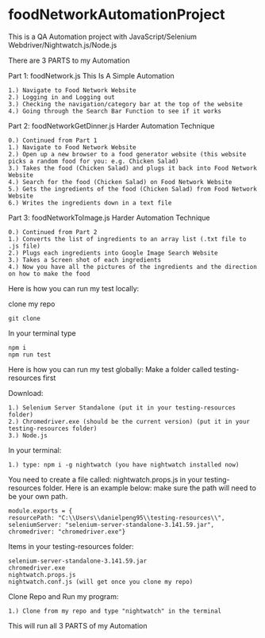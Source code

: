 # foodNetworkAutomationProject

This is a QA Automation project with JavaScript/Selenium Webdriver/Nightwatch.js/Node.js

There are 3 PARTS to my Automation

Part 1: foodNetwork.js
This Is A Simple Automation

    1.) Navigate to Food Network Website
    2.) Logging in and Logging out
    3.) Checking the navigation/category bar at the top of the website
    4.) Going through the Search Bar Function to see if it works
    
Part 2: foodNetworkGetDinner.js
Harder Automation Technique

    0.) Continued from Part 1
    1.) Navigate to Food Network Website
    2.) Open up a new browser to a food generator website (this website picks a random food for you: e.g. Chicken Salad)
    3.) Takes the food (Chicken Salad) and plugs it back into Food Network Website
    4.) Search for the food (Chicken Salad) on Food Network Website
    5.) Gets the ingredients of the food (Chicken Salad) from Food Network Website
    6.) Writes the ingredients down in a text file
    
Part 3: foodNetworkToImage.js
Harder Automation Technique

    0.) Continued from Part 2
    1.) Converts the list of ingredients to an array list (.txt file to .js file)
    2.) Plugs each ingredients into Google Image Search Website
    3.) Takes a Screen shot of each ingredients
    4.) Now you have all the pictures of the ingredients and the direction on how to make the food
    
    
    

Here is how you can run my test locally:

clone my repo

    git clone 
    
In your terminal type

    npm i
    npm run test
    
    
    
    
    

    
Here is how you can run my test globally:
Make a folder called testing-resources first

Download:

    1.) Selenium Server Standalone (put it in your testing-resources folder)
    2.) Chromedriver.exe (should be the current version) (put it in your testing-resources folder)
    3.) Node.js

In your terminal:

    1.) type: npm i -g nightwatch (you have nightwatch installed now)



You need to create a file called: nightwatch.props.js in your testing-resources folder.
Here is an example below: make sure the path will need to be your own path.

    module.exports = {
    resourcePath: "C:\\Users\\danielpeng95\\testing-resources\\",
    seleniumServer: "selenium-server-standalone-3.141.59.jar",
    chromedriver: "chromedriver.exe"}

Items in your testing-resources folder:
    
    selenium-server-standalone-3.141.59.jar
    chromedriver.exe
    nightwatch.props.js
    nightwatch.conf.js (will get once you clone my repo)

Clone Repo and Run my program:

    1.) Clone from my repo and type "nightwatch" in the terminal
    
This will run all 3 PARTS of my Automation
